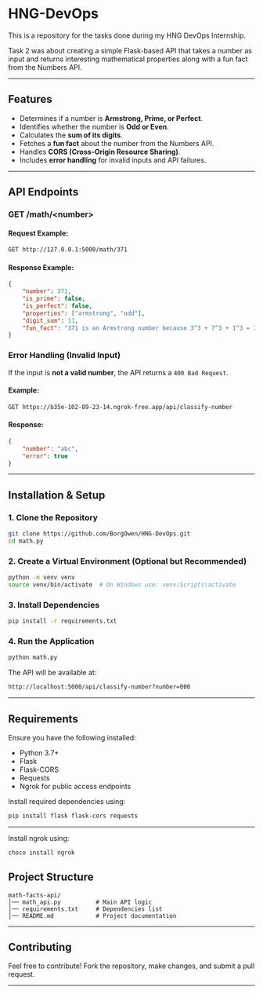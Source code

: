 # HNG-DevOps
This is a repository for the tasks done during my HNG DevOps Internship. 

Task 2 was about creating a simple Flask-based API that takes a number as input and returns interesting mathematical properties along with a fun fact from the Numbers API.

---

## Features
- Determines if a number is **Armstrong, Prime, or Perfect**.
- Identifies whether the number is **Odd or Even**.
- Calculates the **sum of its digits**.
- Fetches a **fun fact** about the number from the Numbers API.
- Handles **CORS (Cross-Origin Resource Sharing)**.
- Includes **error handling** for invalid inputs and API failures.

---

## API Endpoints

### **GET /math/&lt;number&gt;**
#### **Request Example:**
```bash
GET http://127.0.0.1:5000/math/371
```

#### **Response Example:**
```json
{
    "number": 371,
    "is_prime": false,
    "is_perfect": false,
    "properties": ["armstrong", "odd"],
    "digit_sum": 11,
    "fun_fact": "371 is an Armstrong number because 3^3 + 7^3 + 1^3 = 371"
}
```

### **Error Handling (Invalid Input)**
If the input is **not a valid number**, the API returns a `400 Bad Request`.
#### **Example:**
```bash
GET https://b35e-102-89-23-14.ngrok-free.app/api/classify-number
```
#### **Response:**
```json
{
    "number": "abc",
    "error": true
}
```

---

## Installation & Setup

### **1. Clone the Repository**
```bash
git clone https://github.com/BorgOwen/HNG-DevOps.git
cd math.py
```

### **2. Create a Virtual Environment (Optional but Recommended)**
```bash
python -m venv venv
source venv/bin/activate  # On Windows use: venv\Scripts\activate
```

### **3. Install Dependencies**
```bash
pip install -r requirements.txt
```

### **4. Run the Application**
```bash
python math.py
```
The API will be available at:
```bash
http://localhost:5000/api/classify-number?number=000
```

---

## Requirements
Ensure you have the following installed:
- Python 3.7+
- Flask
- Flask-CORS
- Requests
- Ngrok for public access endpoints

Install required dependencies using:
```bash
pip install flask flask-cors requests
```

---

Install ngrok using:
```bash
choco install ngrok
```

## Project Structure
```
math-facts-api/
│── math_api.py          # Main API logic
│── requirements.txt     # Dependencies list
│── README.md            # Project documentation
```

---

## Contributing
Feel free to contribute! Fork the repository, make changes, and submit a pull request.

---


